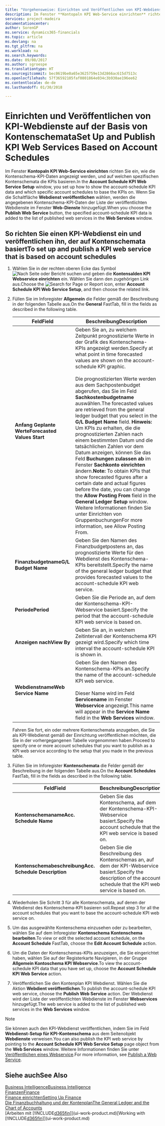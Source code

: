 ```yaml
---
title: "Vorgehensweise: Einrichten und Veröffentlichen von KPI-Webdienste auf der Basis von Kontenschemata  | Microsoft Docs"
description: Im Fenster **Kontopaln KPI Web-Service einrichten** richten Sie ein, wie die Kontenschema-KPI-Daten angezeigt werden, und auf welchen spezifischen Kontenschemata die KPIs basieren.
services: project-madeira
documentationcenter: 
author: SorenGP
ms.service: dynamics365-financials
ms.topic: article
ms.devlang: na
ms.tgt_pltfrm: na
ms.workload: na
ms.search.keywords: 
ms.date: 09/08/2017
ms.author: sgroespe
ms.translationtype: HT
ms.sourcegitcommit: bec0619be0a65e3625759e13d2866ac615d7513c
ms.openlocfilehash: 57f36592105faf0801864e034c3b930ae196ee62
ms.contentlocale: de-de
ms.lasthandoff: 01/30/2018

---
```

# <a name="set-up-and-publish-kpi-web-services-based-on-account-schedules"></a><span data-ttu-id="bd2d1-103">Einrichten und Veröffentlichen von KPI-Webdienste auf der Basis von Kontenschemata</span><span class="sxs-lookup"><span data-stu-id="bd2d1-103">Set Up and Publish KPI Web Services Based on Account Schedules</span></span>
<span data-ttu-id="bd2d1-104">Im Fenster **Kontopaln KPI Web-Service einrichten** richten Sie ein, wie die Kontenschema-KPI-Daten angezeigt werden, und auf welchen spezifischen Kontenschemata die KPIs basieren.</span><span class="sxs-lookup"><span data-stu-id="bd2d1-104">In the **Account Schedule KPI Web Service Setup** window, you set up how to show the account-schedule KPI data and which specific account schedules to base the KPIs on.</span></span> <span data-ttu-id="bd2d1-105">Wenn Sie die Schaltfläche **Webdienst veröffentlichen** wählen, werden die angegebenen Kontenschema-KPI-Daten der Liste der veröffentlichten Webdienste im Fenster **Web-Dienste** hinzugefügt.</span><span class="sxs-lookup"><span data-stu-id="bd2d1-105">When you choose the **Publish Web Service** button, the specified account-schedule KPI data is added to the list of published web services in the **Web Services** window.</span></span>  

## <a name="to-set-up-and-publish-a-kpi-web-service-that-is-based-on-account-schedules"></a><span data-ttu-id="bd2d1-106">So richten Sie einen KPI-Webdienst ein und veröffentlichen ihn, der auf Kontenschemata basiert</span><span class="sxs-lookup"><span data-stu-id="bd2d1-106">To set up and publish a KPI web service that is based on account schedules</span></span>  

1.  <span data-ttu-id="bd2d1-107">Wählen Sie in der rechten oberen Ecke das Symbol ![Nach Seite oder Bericht suchen](media/ui-search/search_small.png "Nach Seite oder Bericht suchen") und geben die **Kontensalden KPI Webservice einrichten** ein. Wählen Sie dann den zugehörigen Link aus.</span><span class="sxs-lookup"><span data-stu-id="bd2d1-107">Choose the ![Search for Page or Report](media/ui-search/search_small.png "Search for Page or Report icon") icon, enter **Account Schedule KPI Web Service Setup**, and then choose the related link.</span></span>  
2.  <span data-ttu-id="bd2d1-108">Füllen Sie im Inforegister **Allgemein** die Felder gemäß der Beschreibung in der folgenden Tabelle aus.</span><span class="sxs-lookup"><span data-stu-id="bd2d1-108">On the **General** FastTab, fill in the fields as described in the following table.</span></span>  

    |<span data-ttu-id="bd2d1-109">Feld</span><span class="sxs-lookup"><span data-stu-id="bd2d1-109">Field</span></span>|<span data-ttu-id="bd2d1-110">Beschreibung</span><span class="sxs-lookup"><span data-stu-id="bd2d1-110">Description</span></span>|  
    |---------------------------------|---------------------------------------|  
    |<span data-ttu-id="bd2d1-111">**Anfang Geplante Werte**</span><span class="sxs-lookup"><span data-stu-id="bd2d1-111">**Forecasted Values Start**</span></span>|<span data-ttu-id="bd2d1-112">Geben Sie an, zu welchem Zeitpunkt prognostizierte Werte in der Grafik des Kontenschema-KPIs angezeigt werden.</span><span class="sxs-lookup"><span data-stu-id="bd2d1-112">Specify at what point in time forecasted values are shown on the account-schedule KPI graphic.</span></span><br /><br /> <span data-ttu-id="bd2d1-113">Die prognostizierten Werte werden aus dem Sachpostenbudget abgerufen, das Sie im Feld **Sachkostenbudgetname** auswählen.</span><span class="sxs-lookup"><span data-stu-id="bd2d1-113">The forecasted values are retrieved from the general ledger budget that you select in the **G/L Budget Name** field.</span></span> <span data-ttu-id="bd2d1-114">**Hinweis:**  Um KPIs zu erhalten, die die prognostizierten Zahlen nach einem bestimmten Datum und die tatsächlichen Zahlen vor dem Datum anzeigen, können Sie das Feld **Buchungen zulassen ab** im Fenster **Sachkonto einrichten** ändern.</span><span class="sxs-lookup"><span data-stu-id="bd2d1-114">**Note:**  To obtain KPIs that show forecasted figures after a certain date and actual figures before the date, you can change the **Allow Posting From** field in the **General Ledger Setup** window.</span></span> <span data-ttu-id="bd2d1-115">Weitere Informationen finden Sie unter Einrichten von Gruppenbuchungen</span><span class="sxs-lookup"><span data-stu-id="bd2d1-115">For more information, see Allow Posting From.</span></span>|  
    |<span data-ttu-id="bd2d1-116">**Finanzbudgetname**</span><span class="sxs-lookup"><span data-stu-id="bd2d1-116">**G/L Budget Name**</span></span>|<span data-ttu-id="bd2d1-117">Geben Sie den Namen des Finanzbudgetpostens an, das prognostizierte Werte für den Webdienst des Kontenschema-KPIs bereitstellt.</span><span class="sxs-lookup"><span data-stu-id="bd2d1-117">Specify the name of the general ledger budget that provides forecasted values to the account-schedule KPI web service.</span></span>|  
    |<span data-ttu-id="bd2d1-118">**Periode**</span><span class="sxs-lookup"><span data-stu-id="bd2d1-118">**Period**</span></span>|<span data-ttu-id="bd2d1-119">Geben Sie die Periode an, auf dem der Kontenschema-KPI-Webservice basiert.</span><span class="sxs-lookup"><span data-stu-id="bd2d1-119">Specify the period that the account-schedule KPI web service is based on.</span></span>|  
    |<span data-ttu-id="bd2d1-120">**Anzeigen nach**</span><span class="sxs-lookup"><span data-stu-id="bd2d1-120">**View By**</span></span>|<span data-ttu-id="bd2d1-121">Geben Sie an, in welchem Zeitintervall der Kontenschema KPI gezeigt wird.</span><span class="sxs-lookup"><span data-stu-id="bd2d1-121">Specify which time interval the account-schedule KPI is shown in.</span></span>|  
    |<span data-ttu-id="bd2d1-122">**Webdienstname**</span><span class="sxs-lookup"><span data-stu-id="bd2d1-122">**Web Service Name**</span></span>|<span data-ttu-id="bd2d1-123">Geben Sie den Namen des Kontenschema-KPIs an.</span><span class="sxs-lookup"><span data-stu-id="bd2d1-123">Specify the name of the account-schedule KPI web service.</span></span><br /><br /> <span data-ttu-id="bd2d1-124">Dieser Name wird im Feld **Servicename** im Fenster **Webservice** angezeigt.</span><span class="sxs-lookup"><span data-stu-id="bd2d1-124">This name will appear in the **Service Name** field in the **Web Services** window.</span></span>|  

    <span data-ttu-id="bd2d1-125">Fahren Sie fort, ein oder mehrere Kontenschemata anzugeben, die Sie als KPI-Webdienst gemäß der Einrichtung veröffentlichen möchten, die Sie in der vorhergegangenen Tabelle vorgenommen haben.</span><span class="sxs-lookup"><span data-stu-id="bd2d1-125">Proceed to specify one or more account schedules that you want to publish as a KPI web service according to the setup that you made in the previous table.</span></span>  

3.  <span data-ttu-id="bd2d1-126">Füllen Sie im Inforegister **Kontenschemata** die Felder gemäß der Beschreibung in der folgenden Tabelle aus.</span><span class="sxs-lookup"><span data-stu-id="bd2d1-126">On the **Account Schedules** FastTab, fill in the fields as described in the following table.</span></span>  

    |<span data-ttu-id="bd2d1-127">Feld</span><span class="sxs-lookup"><span data-stu-id="bd2d1-127">Field</span></span>|<span data-ttu-id="bd2d1-128">Beschreibung</span><span class="sxs-lookup"><span data-stu-id="bd2d1-128">Description</span></span>|  
    |---------------------------------|---------------------------------------|  
    |<span data-ttu-id="bd2d1-129">**Kontenschemaname**</span><span class="sxs-lookup"><span data-stu-id="bd2d1-129">**Acc. Schedule Name**</span></span>|<span data-ttu-id="bd2d1-130">Geben Sie das Kontenschema, auf dem der Kontenschema-KPI-Webservice basiert.</span><span class="sxs-lookup"><span data-stu-id="bd2d1-130">Specify the account schedule that the KPI web service is based on.</span></span>|  
    |<span data-ttu-id="bd2d1-131">**Kontenschemabeschreibung**</span><span class="sxs-lookup"><span data-stu-id="bd2d1-131">**Acc. Schedule Description**</span></span>|<span data-ttu-id="bd2d1-132">Geben Sie die Beschreibung des Kontenschemas an, auf dem der KPI-Webservice basiert.</span><span class="sxs-lookup"><span data-stu-id="bd2d1-132">Specify the description of the account schedule that the KPI web service is based on.</span></span>|  

4.  <span data-ttu-id="bd2d1-133">Wiederholen Sie Schritt 3 für alle Kontenschemata, auf denen der Webdienst des Kontenschema-KPI basieren soll.</span><span class="sxs-lookup"><span data-stu-id="bd2d1-133">Repeat step 3 for all the account schedules that you want to base the account-schedule KPI web service on.</span></span>  
5.  <span data-ttu-id="bd2d1-134">Um das ausgewählte Kontenschema einzusehen oder zu bearbeiten, wählen Sie auf dem Inforegister **Kontenschema** **Kontenschema bearbeiten**.</span><span class="sxs-lookup"><span data-stu-id="bd2d1-134">To view or edit the selected account schedule, on the **Account Schedule** FastTab, choose the **Edit Account Schedule** action.</span></span>  
6.  <span data-ttu-id="bd2d1-135">Um die Daten der Kontenschemas-KPIs anzuzeigen, die Sie eingerichtet haben, wählen Sie auf der Registerkarte Navigieren, in der Gruppe **Allgemein Kontoschema KPI Webservice**.</span><span class="sxs-lookup"><span data-stu-id="bd2d1-135">To view the account-schedule KPI data that you have set up, choose the **Account Schedule KPI Web Service** action.</span></span>  
7.  <span data-ttu-id="bd2d1-136">Veröffentlichen Sie den Kontenplan KPI Webdienst. Wählen Sie die Aktion **Webdient veröffentlichen**.</span><span class="sxs-lookup"><span data-stu-id="bd2d1-136">To publish the account-schedule KPI web service, choose the **Publish Web Service** action.</span></span> <span data-ttu-id="bd2d1-137">Der Webdienst wird der Liste der veröffentlichten Webdienste im Fenster **Webservices** hinzugefügt.</span><span class="sxs-lookup"><span data-stu-id="bd2d1-137">The web service is added to the list of published web services in the **Web Services** window.</span></span>  

> [!NOTE]  
>  <span data-ttu-id="bd2d1-138">Sie können auch den KPI-Webdienst veröffentlichen, indem Sie im Feld **Webdienst-Setup für KPI-Kontenschema** aus dem Seitenobjekt **Webdienste** verweisen.</span><span class="sxs-lookup"><span data-stu-id="bd2d1-138">You can also publish the KPI web service by pointing to the **Account Schedule KPI Web Service Setup** page object from the **Web Services** window.</span></span> <span data-ttu-id="bd2d1-139">Weitere Informationen finden Sie unter [Veröffentlichen eines Webservice](across-how-publish-web-service.md).</span><span class="sxs-lookup"><span data-stu-id="bd2d1-139">For more information, see [Publish a Web Service](across-how-publish-web-service.md).</span></span>  

## <a name="see-also"></a><span data-ttu-id="bd2d1-140">Siehe auch</span><span class="sxs-lookup"><span data-stu-id="bd2d1-140">See Also</span></span>  
[<span data-ttu-id="bd2d1-141">Business Intelligence</span><span class="sxs-lookup"><span data-stu-id="bd2d1-141">Business Intelligence</span></span>](bi.md)  
[<span data-ttu-id="bd2d1-142">Finanzen</span><span class="sxs-lookup"><span data-stu-id="bd2d1-142">Finance</span></span>](finance.md)  
[<span data-ttu-id="bd2d1-143">Finance einrichten</span><span class="sxs-lookup"><span data-stu-id="bd2d1-143">Setting Up Finance</span></span>](finance-setup-finance.md)  
[<span data-ttu-id="bd2d1-144">Die Finanzbuchhaltung und der Kontenplan</span><span class="sxs-lookup"><span data-stu-id="bd2d1-144">The General Ledger and the Chart of Accounts</span></span>](finance-general-ledger.md)  
<span data-ttu-id="bd2d1-145">[Arbeiten mit [!INCLUDE[d365fin](includes/d365fin_md.md)]](ui-work-product.md)</span><span class="sxs-lookup"><span data-stu-id="bd2d1-145">[Working with [!INCLUDE[d365fin](includes/d365fin_md.md)]](ui-work-product.md)</span></span>

